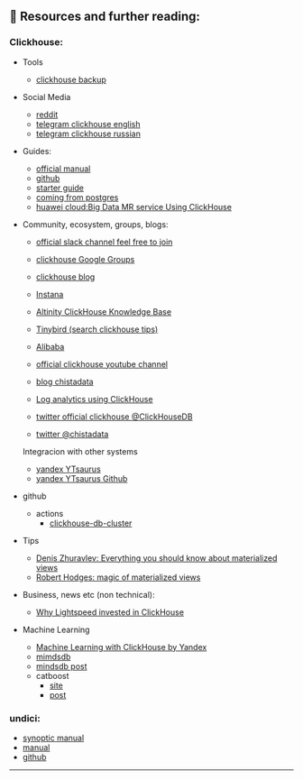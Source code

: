 ## 📖 Resources and further reading:
### Clickhouse:
-   Tools
    - [clickhouse backup](https://github.com/AlexAkulov/clickhouse-backup)
-   Social Media
    - [reddit](https://www.reddit.com/r/Clickhouse/)
    - [telegram clickhouse english](https://telegram.me/clickhouse_en)
    - [telegram clickhouse russian](https://telegram.me/clickhouse_ru)
-   Guides:
    - [official manual](https://clickhouse.com/docs/en/)
    - [github](https://github.com/ClickHouse/)
    - [starter guide](https://anthonynsimon.com/blog/clickhouse-deployment/)
    - [coming from postgres](https://guides.tinybird.co/guide/postgres-to-clickhouse)
    - [huawei cloud:Big Data MR service Using ClickHouse](https://support.huaweicloud.com/intl/en-us/eu-west-0-cmpntguide-mrs/mrs_01_2345.html)

-   Community, ecosystem, groups, blogs:
    - [official slack channel feel free to join](http://clickhouse.com/slack)
    - [clickhouse Google Groups](https://groups.google.com/g/clickhouse)
    - [clickhouse blog](https://clickhouse.com/blog/en/2021/clickhouse-inc/)
    - [Instana](https://www.instana.com/blog/)
    - [Altinity ClickHouse Knowledge Base](https://kb.altinity.com/) 
    - [Tinybird (search clickhouse tips)](https://blog.tinybird.co/)
    - [Alibaba](https://www.alibabacloud.com/blog/clickhouse-kernel-analysis-storage-structure-and-query-acceleration-of-mergetree_597727)
    - [official clickhouse youtube channel](https://www.youtube.com/@ClickHouseDB)
    - [blog chistadata](https://chistadata.com/blog/)
    - [Log analytics using ClickHouse](https://blog.cloudflare.com/log-analytics-using-clickhouse/)

    - [twitter official clickhouse @ClickHouseDB ]( https://twitter.com/ClickHouseDB)
    - [twitter @chistadata ](https://twitter.com/chistadata)

    Integracion with other systems
    - [yandex YTsaurus](https://medium.com/yandex/ytsaurus-exabyte-scale-storage-and-processing-system-is-now-open-source-42e7f5fa5fc6)
    - [yandex YTsaurus Github](https://github.com/YTsaurus/YTsaurus)
-   github
    - actions
        -  [clickhouse-db-cluster](https://github.com/vishnudxb/clickhouse-db-cluster)


-  Tips
    - [Denis Zhuravlev: Everything you should know about materialized views]( https://den-crane.github.io/Everything_you_should_know_about_materialized_views_commented.pdf)
    - [Robert Hodges: magic of materialized views](https://www.slideshare.net/Altinity/clickhouse-and-the-magic-of-materialized-views-by-robert-hodges-and-altinity-engineering-team)

- Business, news etc (non technical):
    - [Why Lightspeed invested in ClickHouse](https://medium.com/lightspeed-venture-partners/why-lightspeed-invested-in-clickhouse-a-database-built-for-speed-b67ec2d5f041 )

- Machine Learning  
    - [Machine Learning with ClickHouse by Yandex](https://presentations.clickhouse.com/meetup31/ml.pdf)
    - [mimdsdb]( https://mindsdb.com/clickhouse-machine-learning)
    - [mindsdb post](https://medium.com/mindsdb/machine-learning-on-large-multivariate-time-series-in-clickhouse-database-70be0eb16708)
    - catboost
      - [site](https://yandex.com/dev/catboost/)
      - [post](https://altinity.com/blog/2018/1/18/clickhouse-for-machine-learning)
       
   
### undici:
- [synoptic manual](https://morioh.com/p/94561b205a3d)
- [manual](https://undici.nodejs.org/)
- [github](https://github.com/nodejs/undici)
___
 






